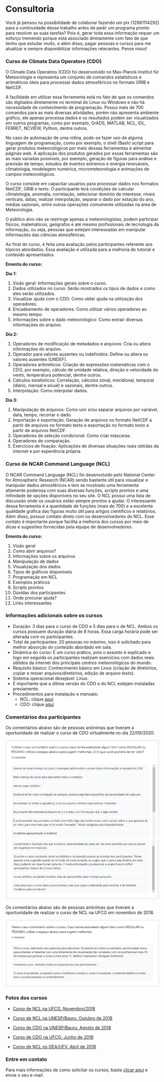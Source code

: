 Consultoria
================

Você já pensou na possibilidade de colaborar fazendo um pix (12981114292) para a continuidade desse trabalho antes de pedir um programa pronto para resolver as suas tarefas? Pois é, gerar toda essa informação requer um esforço tremendo porque está associado diretamente com fato de que tenho que estudar muito, e além disso, pagar pessoas e cursos para me atualizar e sempre disponibilizar informações relevantes. Pense nisso!

### Curso de Climate Data Operators (CDO)

O Climate Data Operatros (CDO) foi desenvolvido no Max-Planck-Institut für Meteorologie e representa um conjunto de comandos estatísticos e aritméticos úteis para processar dados atmosféricos no formato GRIB e NetCDF. 

A facilidade em utilizar essa ferramenta está no fato de que os comandos são digitados diretamente no terminal do Linux ou Windows e não há necessidade de conhecimento de programação. Possui mais de 700 comandos para as mais diversas atividades, porém não apresenta ambiente gráfico, ele apenas processa dados e os resultados podem ser visualizados em outros programas, como por exemplo, GrADS, MATLAB, NCL, IDL, FERRET, NCVIEW, Python, dentre outros. 

No caso de automação de uma rotina, pode-se fazer uso de alguma linguagem de programação, como por exemplo, o shell (Bash) script para gerar produtos meteorológicos por meio dessas ferramentas e alimentar páginas web. A aplicação dos produtos gerados por essas ferramentas são as mais variadas possíveis, por exemplo, geração de figuras para análise e previsão de tempo, estudos de eventos  extremos e energia renováveis, climatologia, modelagem numérica, micrometeorologia e animações de campos meteorológicos. 

O curso consiste em capacitar usuários para processar dados nos formatos NetCDF, GRIB e texto. O participante terá condições de calcular climatologia, anomalia, correlação, selecionar domínio de interesse, níveis verticais, datas, realizar interpolação, separar o dado por estação do ano, médias sazonais, entre outras operações comumente utilizadas na área de Meteorologia.

O público alvo não se restringe apenas a meteorologistas, podem participar físicos, matemáticos, geógrafos e até mesmo profissionais de tecnologia da informação, ou seja, pessoas que estejam interessadas em manipular informações das ciências atmosféricas. 

Ao final do curso, é feita uma avaliação pelos participantes referente aos tópicos abordados. Essa avaliação é utilizada para a melhoria do tutorial e conteúdo apresentados.

**Ementa do curso:**

**Dia 1:**

1. Visão geral: Informações gerais sobre o curso.
2. Dados utilizados no curso: Serão mostrados os tipos de dados e como eles serão
utilizados.
3. Visualizar ajuda com o CDO: Como obter ajuda na utilização dos operadores.
4. Encadeamento de operadores: Como utilizar vários operadores ao mesmo
tempo.
5. Informações sobre o dado meteorológico: Como extrair diversas informações do
arquivo.

**Dia 2:**

1. Operadores de modificação de metadados e arquivos: Cria ou altera informações
do arquivo.
2. Operador para valores ausentes ou indefinidos: Define ou altera os valores
ausentes (UNDEF).
3. Operadores aritméticos: Criação de expressões matemáticas com o CDO, por
exemplo, cálculo de umidade relativa, direção e velocidade do vento,
temperatura potencial, dentre outros.
4. Cálculos estatísticos: Correlação, cálculos zonal, meridional, temporal (diário,
mensal e anual) e sazonais, dentre outros.
5. Interpolação: Como interpolar dados.

**Dia 3:**

1. Manipulação de arquivos: Como unir e/ou separar arquivos por variável, data,
tempo, recortar o dado.
2. Importação e exportação: Geração de arquivos no formato NetCDF a partir de
arquivos no formato texto e exportação no formato texto a partir de arquivos
NetCDF.
3. Operadores de seleção condicional: Como criar máscaras.
4. Operadores de comparação.
5. Exercícios de fixação: Aplicações de diversas situações reais obtidas da internet
e por experiência própria.

### Curso de NCAR Command Language (NCL)

O NCAR Command Language (NCL) foi desenvolvido pelo National Center for Atmospheric Research (NCAR) sendo bastante útil para visualizar e manipular dados atmosféricos e tem se mostrado uma ferramenta altamente poderosa com suas diversas funções, scripts prontos e uma infinidade de opções disponı́veis no seu site. O NCL possui uma lista de discussão onde os usuários estão sempre prontos a ajudar. O interessante dessa ferramenta é a quantidade de funções (mais de 700) e a excelente qualidade gráfica das figuras muito útil para artigos cientı́ficos e relatórios. Além disso, possuo contato direto com os desenvolvedores do NCL. Esse contato é importante porque facilita a melhoria dos cursos por meio de dicas e sugestões fornecidas pela equipe de desenvolvedores.

**Ementa do curso:**

1. Visão geral
2. Como abrir arquivos?
3. Informações sobre os arquivos
4. Manipulação de dados
5. Visualização dos dados
6. Tipos de gráficos disponíveis
7. Programação em NCL
8. Exemplos práticos
9. Scripts prontos
10. Dúvidas dos participantes
11. Onde procurar ajuda?
12. Links interessantes

### Informações adicionais sobre os cursos

+ Duração: 3 dias para o curso de CDO e 5 dias para o de NCL. Ambos os cursos possuem duração diária de 8 horas. Essa carga horária pode ser alterada com os participantes.
+ Total de participantes: 20 pessoas no máximo, isso é solicitado para melhor absorção do conteúdo abordado em sala.
+ Dinâmica do curso: É um curso prático, pois o assunto é explicado e logo em seguida os participantes realizam exercícios com dados reais obtidos da internet dos principais centros meteorológicos do mundo.
+ Requisito básico: Conhecimento básico em Linux (criação de diretórios, copiar e mover arquivos/diretórios, edição de arquivo texto).
+ Sistema operacional desejável: Linux. 
+ É importante que a última versão do CDO e do NCL estejam instaladas previamente.
+ Procedimentos para instalação e manuais:
    + NCL: clique [aqui](./tutoriais/ncl)
    + CDO: clique [aqui](./tutoriais/cdo)

### Comentários dos participantes

Os comentários abaixo são de pessoas anônimas que tiveram a oportunidade de realizar o curso de CDO virtualmente no dia 22/09/2020.

![](../images/comentarios_cursos02.png)
![](../images/comentarios_cursos03.png)

Os comentários abaixo são de pessoas anônimas que tiveram a oportunidade de realizar o curso de NCL na UFCG em novembro de 2018.

![](../images/comentarios_cursos01.png)

### Fotos dos cursos

+ [Curso de NCL na UFCG. Novembro/2018](https://photos.google.com/share/AF1QipMdoUFb1IwSMPNzB6XJXPJxIupoViu8hyNbYBpqtIbZEouNY0D1VTaRjrcIseXKSA?key=bDhLcGF6OUdBbnA1a2poT2xqbUM4UW41TkVNLU9B)

+ [Curso de NCL na UNESP/Bauru. Outubro de 2018](https://photos.google.com/share/AF1QipOhKd4U5eqlawMNR_tMZ1lKaJbK8TLVPWDM8lBi2U0cDA5KjvWQw8CiXivvHSRgwg?key=SXFUSkI5UW5LNlRoU2pKWFpGX1ZmTFR4Vnl5Y2xn)

+ [Curso de CDO na UNESP/Bauru. Agosto de 2018](https://photos.google.com/share/AF1QipMDuBibnQgRtSWZaqRjDoiNWXEqStgZN1Npkvh7uErYwYunS9_kdbMRjoIR1c4Zuw?key=SXRLeDNuYlMxTVd1TWlJTHRjVm5SaGZzeXdtaG9R)

+ [Curso de CDO na UFCG. Junho de 2018](https://photos.google.com/share/AF1QipN-T6Syv1NAVQchwFmB3aCiiKUgrMbyWID1TsWz5MJ91G3h7beHqHqGUbpvb9iZsg?key=UlJRajV2OERudWhyZE5xMDY5NnlUY3pkN1M1UHln)

+ [Curso de NCL no DEA/UFV. Abril de 2018](https://photos.google.com/share/AF1QipMN9HaiXzsMTlVkhotu9XqANr7urLC3PVmT4XuP8UpA7g51DLddmnqRiH8zR6UaOA?key=RVdYQkNhYnhoTTlVeFhETld4bjgtZF9rTlUxSm1R)

### Entre em contato

Para mais informações de como solicitar os cursos, basta [clicar aqui](contato.md) e envie o seu e-mail.